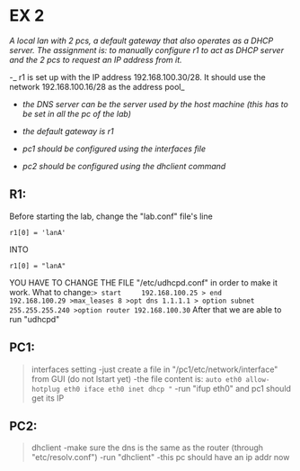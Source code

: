 # EX 2
_A local lan with 2 pcs, a default gateway that also operates as a DHCP
server.
The assignment is: to manually configure r1 to act as DHCP server and
the 2 pcs to request an IP address from it._

-_ r1 is set up with the IP address 192.168.100.30/28. It should use
  the network 192.168.100.16/28 as the address pool_

- _the DNS server can be the server used by the host machine (this has
  to be set in all the pc of the lab)_

- _the default gateway is r1_

- _pc1 should be configured using the interfaces file_

- _pc2 should be configured using the dhclient command_

## R1:
Before starting the lab, change the "lab.conf" file's line 
```
r1[0] = 'lanA'
```
INTO 
```
r1[0] = "lanA"
```

YOU HAVE TO CHANGE THE FILE "/etc/udhcpd.conf" in order to make it work.
What to change:```
	> start		192.168.100.25
	> end		192.168.100.29
	>max_leases 8
	>opt dns 1.1.1.1
	> option subnet 255.255.255.240
	>option router 192.168.100.30
	```
After that we are able to run "udhcpd"

## PC1: 
> interfaces setting
	-just create a file in "/pc1/etc/network/interface" from GUI (do not lstart yet)
	-the file content is: ```
				auto eth0
				allow-hotplug eth0
				iface eth0 inet dhcp " ```
	-run "ifup eth0" and pc1 should get its IP


## PC2: 
>dhclient
	-make sure the dns is the same as the router (through "etc/resolv.conf")
	-run "dhclient"
	-this pc should have an ip addr now












